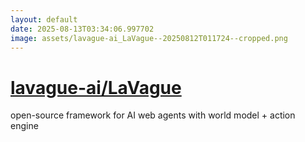```yaml
---
layout: default
date: 2025-08-13T03:34:06.997702
image: assets/lavague-ai_LaVague--20250812T011724--cropped.png
---
```


# [lavague-ai/LaVague](https://github.com/lavague-ai/LaVague)

open-source framework for AI web agents with world model + action engine
